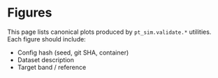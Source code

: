 # Figures

This page lists canonical plots produced by `pt_sim.validate.*` utilities.  
Each figure should include:
- Config hash (seed, git SHA, container)
- Dataset description
- Target band / reference
